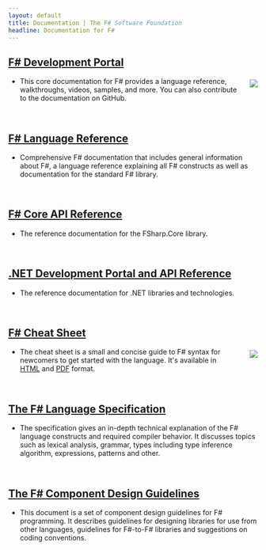 ```yaml
---
layout: default
title: Documentation | The F# Software Foundation
headline: Documentation for F#
---
```


## [F# Development Portal](https://docs.microsoft.com/en-us/dotnet/articles/fsharp/)

<img src="../images/thumbs/vstudio.png" style="float:right;margin:5px 0px 5px 25px;" />

* This core documentation for F# provides a language reference, walkthroughs, videos, samples, and more.  You can also
contribute to the documentation on GitHub.

<br />

## [F# Language Reference](https://docs.microsoft.com/en-us/dotnet/fsharp/language-reference/)

* Comprehensive F# documentation that includes general information about F#, a language reference explaining all F# constructs as well as documentation for the standard F# library.

<br />

## [F# Core API Reference](https://fsharp.github.io/fsharp-core-docs/)

* The reference documentation for the FSharp.Core library.

<br />

## [.NET Development Portal and API Reference](https://docs.microsoft.com/dotnet//)

* The reference documentation for .NET libraries and technologies.

<br />

## [F# Cheat Sheet](http://dungpa.github.io/fsharp-cheatsheet/)

<img src="../images/thumbs/cheetsheet.png" style="float:right;margin:5px 0px 5px 25px;" />

* The cheat sheet is a small and concise guide to F# syntax for newcomers to get started with the language. It's available in [HTML](http://dungpa.github.io/fsharp-cheatsheet/) and [PDF](https://github.com/dungpa/fsharp-cheatsheet/raw/gh-pages/fsharp-cheatsheet.pdf) format.

<br />

## [The F# Language Specification](../specs/language-spec) 

* The specification gives an in-depth 
  technical explanation of the F# language constructs and required compiler behavior. 
  It discusses topics such as lexical analysis, grammar, types including type inference 
  algorithm, expressions, patterns and other.

<br />

## [The F# Component Design Guidelines](https://docs.microsoft.com/en-us/dotnet/fsharp/style-guide/component-design-guidelines)

* This document is a set of component 
  design guidelines for F# programming. It describes guidelines for designing libraries 
  for use from other languages, guidelines for F#-to-F# libraries and suggestions on 
  coding conventions.

<br />

